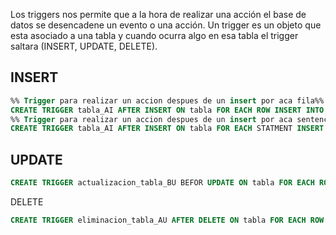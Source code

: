 Los triggers nos permite que a la hora de realizar una acción el base de datos se desencadene un evento o una acción. Un trigger es un objeto que esta asociado a una tabla y  cuando ocurra algo en esa tabla el trigger saltara (INSERT, UPDATE, DELETE).

## INSERT 
 ```SQL
 %% Trigger para realizar un accion despues de un insert por aca fila%%
 CREATE TRIGGER tabla_AI AFTER INSERT ON tabla FOR EACH ROW INSERT INTO tabla_del_trigger(columnas,...) VALUES (NEW.columnas,...)
 %% Trigger para realizar un accion despues de un insert por aca sentencia%%
 CREATE TRIGGER tabla_AI AFTER INSERT ON tabla FOR EACH STATMENT INSERT INTO tabla_del_trigger(columnas,...) VALUES (NEW.columnas,...)
```

## UPDATE
```SQL
CREATE TRIGGER actualizacion_tabla_BU BEFOR UPDATE ON tabla FOR EACH ROW INSERT INTO  tabla_del_trigger(columnas,...) VALUES (OLD.columnas,...,NEW.columnas,...) 
```

DELETE
```SQL
CREATE TRIGGER eliminacion_tabla_AU AFTER DELETE ON tabla FOR EACH ROW INSERT INTO  tabla_del_trigger(columnas,...) VALUES (OLD.columnas) 
```
